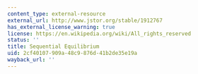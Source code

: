 ```yaml
---
content_type: external-resource
external_url: http://www.jstor.org/stable/1912767
has_external_license_warning: true
license: https://en.wikipedia.org/wiki/All_rights_reserved
status: ''
title: Sequential Equilibrium
uid: 2cf40107-909a-48c9-876d-41b2de35e19a
wayback_url: ''
---
```

